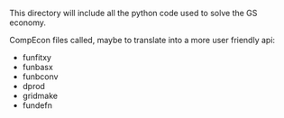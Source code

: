 This directory will include all the python code used to solve the GS economy.

CompEcon files called, maybe to translate into a more user friendly api:

* funfitxy
* funbasx
* funbconv
* dprod
* gridmake
* fundefn
